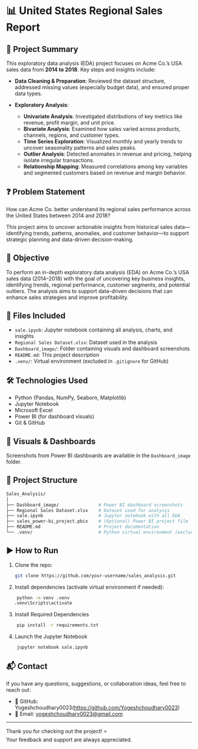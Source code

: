 <a name="project-name"></a>
# 📊 United States Regional Sales Report

## 📁 Project Summary
This exploratory data analysis (EDA) project focuses on Acme Co.’s USA sales data from **2014 to 2018**. Key steps and insights include:

- **Data Cleaning & Preparation**: Reviewed the dataset structure, addressed missing values (especially budget data), and ensured proper data types.
  
- **Exploratory Analysis**:
  - **Univariate Analysis**: Investigated distributions of key metrics like revenue, profit margin, and unit price.
  - **Bivariate Analysis**: Examined how sales varied across products, channels, regions, and customer types.
  - **Time Series Exploration**: Visualized monthly and yearly trends to uncover seasonality patterns and sales peaks.
  - **Outlier Analysis**: Detected anomalies in revenue and pricing, helping isolate irregular transactions.
  - **Relationship Mapping**: Measured correlations among key variables and segmented customers based on revenue and margin behavior.



<a name="problem-statement"></a>
## ❓ Problem Statement
How can Acme Co. better understand its regional sales performance across the United States between 2014 and 2018?

This project aims to uncover actionable insights from historical sales data—identifying trends, patterns, anomalies, and customer behavior—to support strategic planning and data-driven decision-making.

<a name="objective"></a>
## 🎯 Objective
To perform an in-depth exploratory data analysis (EDA) on Acme Co.’s USA sales data (2014–2018) with the goal of uncovering key business insights, identifying trends, regional performance, customer segments, and potential outliers. The analysis aims to support data-driven decisions that can enhance sales strategies and improve profitability.

<a name="files-included"></a>
## 📂 Files Included

- `sale.ipynb`: Jupyter notebook containing all analysis, charts, and insights
- `Regional Sales Dataset.xlsx`: Dataset used in the analysis
- `Dashboard_image/`: Folder containing visuals and dashboard screenshots
- `README.md`: This project description
- `.venv/`: Virtual environment (excluded in `.gitignore` for GitHub)

<a name="technologies-used"></a>
## 🛠️ Technologies Used

- Python (Pandas, NumPy, Seaborn, Matplotlib)
- Jupyter Notebook
- Microsoft Excel
- Power BI (for dashboard visuals)
- Git & GitHub

<a name="visuals-and-dashboards"></a>
## 📸 Visuals & Dashboards

Screenshots from Power BI dashboards are available in the `Dashboard_image` folder.

<a name="project-structure"></a>
## 📁 Project Structure

```bash
Sales_Analysis/
│
├── Dashboard_image/               # Power BI dashboard screenshots
├── Regional Sales Dataset.xlsx    # Dataset used for analysis
├── sale.ipynb                     # Jupyter notebook with all EDA
├── sales_power-bi_project.pbix    # (Optional) Power BI project file
├── README.md                      # Project documentation
└── .venv/                         # Python virtual environment (excluded on GitHub)
```
<a name="how-to-run"></a>
## ▶️ How to Run

1. Clone the repo:
   ```bash          
   git clone https://github.com/your-username/sales_analysis.git
    ```
2. Install dependencies (activate virtual environment if needed):
```bash
    python -m venv .venv
   .venv\Scripts\activate
```
3. Install Required Dependencies
```bash
    pip install -r requirements.txt
```
4. Launch the Jupyter Notebook
```bash
    jupyter notebook sale.ipynb
```
<a name="contact"></a>

## 📬 Contact

If you have any questions, suggestions, or collaboration ideas, feel free to reach out:

- 💼 GitHub: Yogeshchoudhary0023(https://github.com/Yogeshchoudhary0023)
- 📧 Email: yogeshchoudhary0023@gmail.com

---

Thank you for checking out the project! ⭐  
Your feedback and support are always appreciated.
